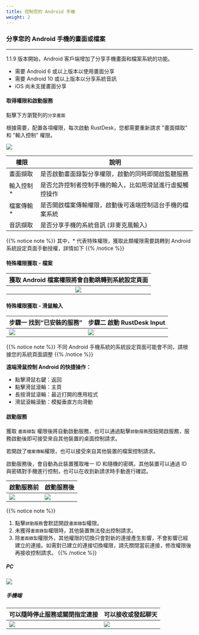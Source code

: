 ```yaml
---
title: 控制您的 Android 手機
weight: 2
---
```


### 分享您的 Android 手機的畫面或檔案
------

1.1.9 版本開始，Android 客戶端增加了分享手機畫面和檔案系統的功能。

- 需要 Android 6 或以上版本以使用畫面分享
- 需要 Android 10 或以上版本以分享系統音訊
- iOS 尚未支援畫面分享

#### **取得權限和啟動服務**

點擊下方瀏覽列的`分享畫面`

根據需要，配置各項權限，每次啟動 RustDesk，您都需要重新請求 "畫面擷取" 和 "輸入控制" 權限。

![](/docs/en/manual/mobile/images/server_off_en.jpg?width=300px)

| 權限             | 說明                                                     |
| --------------- | -------------------------------------------------------- |
| 畫面擷取 | 是否啟動畫面錄製分享權限，啟動的同時即開啟監聽服務 |
| 輸入控制* | 是否允許控制者控制手機的輸入，比如用滑鼠進行虛擬觸控操作          |
| 檔案傳輸*   | 是否開啟檔案傳輸權限，啟動後可遠端控制這台手機的檔案系統    |
| 音訊擷取   | 是否分享手機的系統音訊 (非麥克風輸入)   |

{{% notice note %}}
其中，* 代表特殊權限，獲取此類權限需要跳轉到 Android 系統設定頁面手動授權，詳情如下
{{% /notice %}}

#### **特殊權限獲取 - 檔案**

| 獲取 Android 檔案權限將會自動跳轉到系統設定頁面  |
| :---------------: |
| ![](/docs/en/manual/mobile/images/get_file_en.jpg?width=300px) |

#### **特殊權限獲取 - 滑鼠輸入**
| 步驟一 找到“已安裝的服務”      | 步驟二  啟動 RustDesk Input   |
| --------------- | -------------------------------------------------------- |
| ![](/docs/en/manual/mobile/images/get_input1_en.png?width=300px) | ![](/docs/en/manual/mobile/images/get_input2_en.jpg?width=300px) |

{{% notice note %}}
不同 Android 手機系統的系統設定頁面可能會不同，請根據您的系統頁面調整
{{% /notice %}}

**遠端滑鼠控制 Android 的快捷操作：**

- 點擊滑鼠右鍵：返回
- 點擊滑鼠滾輪：主頁
- 長按滑鼠滾輪：最近打開的應用程式
- 滑鼠滾輪滾動：模擬垂直方向滑動

#### **啟動服務**

獲取 `畫面錄製` 權限後將自動啟動服務，也可以通過點擊`啟動服務`按鈕開啟服務，服務啟動後即可接受來自其他裝置的桌面控制請求。

若開啟了`檔案傳輸`權限，也可以接受來自其他裝置的檔案控制請求。

啟動服務後，會自動為此裝置獲取唯一 ID 和隨機的密碼，其他裝置可以通過 ID 與密碼對手機進行控制，也可以在收到新請求時手動進行確認。

| 啟動服務前      | 啟動服務後   |
| --------------- | -------------------------------------------------------- |
| ![](/docs/en/manual/mobile/images/server_off_en.jpg?width=300px) | ![](/docs/en/manual/mobile/images/server_on_en.jpg?width=300px) |

{{% notice note %}}
1. 點擊`啟動服務`會默認開啟`畫面錄製`權限。
2. 未獲得`畫面錄製`權限時，其他裝置無法發出控制請求。
3. 除`畫面錄製`權限外，其他權限的切換只會對新的連接產生影響，不會影響已經建立的連接。如需對已建立的連接切換權限，請先關閉當前連接，修改權限後再接收控制請求。
{{% /notice %}}

##### PC

![](/docs/en/manual/mobile/images/android_server_pc_side_en.png?width=700px)

##### 手機端

| 可以隨時停止服務或關閉指定連接      | 可以接收或發起聊天   |
| --------------- | -------------------------------------------------------- |
| ![](/docs/en/manual/mobile/images/android_on_en.jpg?width=300px) | ![](/docs/en/manual/mobile/images/android_server2_en.jpg?width=300px) |